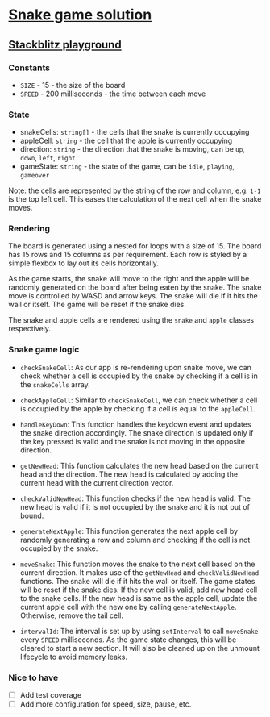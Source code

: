 # [Snake game solution](https://frontendeval.com/questions/snake)

## [Stackblitz playground](https://stackblitz.com/github/willnguyen1312/snake-game)

### Constants

- `SIZE` - 15 - the size of the board
- `SPEED` - 200 milliseconds - the time between each move

### State

- snakeCells: `string[]` - the cells that the snake is currently occupying
- appleCell: `string` - the cell that the apple is currently occupying
- direction: `string` - the direction that the snake is moving, can be `up`, `down`, `left`, `right`
- gameState: `string` - the state of the game, can be `idle`, `playing`, `gameover`

Note: the cells are represented by the string of the row and column, e.g. `1-1` is the top left cell. This eases the calculation of the next cell when the snake moves.

### Rendering

The board is generated using a nested for loops with a size of 15. The board has 15 rows and 15 columns as per requirement. Each row is styled by a simple flexbox to lay out its cells horizontally.

As the game starts, the snake will move to the right and the apple will be randomly generated on the board after being eaten by the snake. The snake move is controlled by WASD and arrow keys. The snake will die if it hits the wall or itself. The game will be reset if the snake dies.

The snake and apple cells are rendered using the `snake` and `apple` classes respectively.

### Snake game logic

- `checkSnakeCell`: As our app is re-rendering upon snake move, we can check whether a cell is occupied by the snake by checking if a cell is in the `snakeCells` array.

- `checkAppleCell`: Similar to `checkSnakeCell`, we can check whether a cell is occupied by the apple by checking if a cell is equal to the `appleCell`.

- `handleKeyDown`: This function handles the keydown event and updates the snake direction accordingly. The snake direction is updated only if the key pressed is valid and the snake is not moving in the opposite direction.

- `getNewHead`: This function calculates the new head based on the current head and the direction. The new head is calculated by adding the current head with the current direction vector.

- `checkValidNewHead`: This function checks if the new head is valid. The new head is valid if it is not occupied by the snake and it is not out of bound.

- `generateNextApple`: This function generates the next apple cell by randomly generating a row and column and checking if the cell is not occupied by the snake.

- `moveSnake`: This function moves the snake to the next cell based on the current direction. It makes use of the `getNewHead` and `checkValidNewHead` functions. The snake will die if it hits the wall or itself. The game states will be reset if the snake dies. If the new cell is valid, add new head cell to the snake cells. If the new head is same as the apple cell, update the current apple cell with the new one by calling `generateNextApple`. Otherwise, remove the tail cell.

- `intervalId`: The interval is set up by using `setInterval` to call `moveSnake` every `SPEED` milliseconds. As the game state changes, this will be cleared to start a new section. It will also be cleaned up on the unmount lifecycle to avoid memory leaks.

### Nice to have

- [ ] Add test coverage
- [ ] Add more configuration for speed, size, pause, etc.
